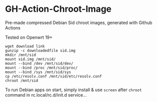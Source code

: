 # GH-Action-Chroot-Image
Pre-made compressed Debian Sid chroot images, generated with Github Actions

Tested on Openwrt 19+
```
wget download link
gunzip -c downloadedfile sid.img
mkdir /mnt/sid
mount sid.img /mnt/sid/
mount --bind /dev /mnt/sid/dev/
mount --bind /proc /mnt/sid/proc/
mount --bind /sys /mnt/sid/sys
cp /etc/resolv.conf /mnt/sid/etc/resolv.conf
chroot /mnt/sid
```

To run Debian apps on start, simply install & use `screen` after `chroot` command in rc.local/rc.d/init.d service...
